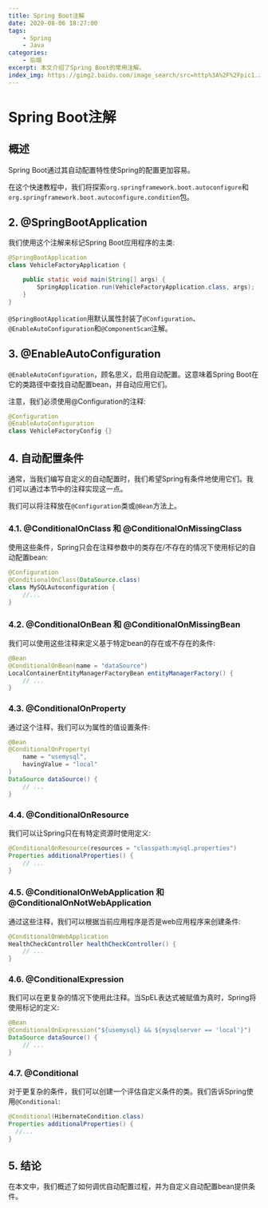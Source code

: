 ```yaml
---
title: Spring Boot注解
date: 2020-08-06 18:27:00
tags:
    - Spring
    - Java
categories:
    - 后端
excerpt: 本文介绍了Spring Boot的常用注解。
index_img: https://gimg2.baidu.com/image_search/src=http%3A%2F%2Fpic1.zhimg.com%2Fv2-1b2f4bbab5617fca4bb118562ec97b4f_1200x500.jpg&refer=http%3A%2F%2Fpic1.zhimg.com&app=2002&size=f9999,10000&q=a80&n=0&g=0n&fmt=jpeg?sec=1632029423&t=765c7518a5e6ced63fd65e173525913b
---
```


# Spring Boot注解
## 概述
Spring Boot通过其自动配置特性使Spring的配置更加容易。

在这个快速教程中，我们将探索`org.springframework.boot.autoconfigure`和 `org.springframework.boot.autoconfigure.condition`包。

## 2. @SpringBootApplication

我们使用这个注解来标记Spring Boot应用程序的主类:

```Java
@SpringBootApplication
class VehicleFactoryApplication {

    public static void main(String[] args) {
        SpringApplication.run(VehicleFactoryApplication.class, args);
    }
}
```

`@SpringBootApplication`用默认属性封装了`@Configuration`、`@EnableAutoConfiguration`和`@ComponentScan`注解。

## 3. @EnableAutoConfiguration
`@EnableAutoConfiguration`，顾名思义，启用自动配置。这意味着Spring Boot在它的类路径中查找自动配置bean，并自动应用它们。

注意，我们必须使用@Configuration的注释:

```Java
@Configuration
@EnableAutoConfiguration
class VehicleFactoryConfig {}

```

## 4. 自动配置条件
通常，当我们编写自定义的自动配置时，我们希望Spring有条件地使用它们。我们可以通过本节中的注释实现这一点。

我们可以将注释放在`@Configuration`类或`@Bean`方法上。

### 4.1. @ConditionalOnClass 和 @ConditionalOnMissingClass
使用这些条件，Spring只会在注释参数中的类存在/不存在的情况下使用标记的自动配置bean:

```Java
@Configuration
@ConditionalOnClass(DataSource.class)
class MySQLAutoconfiguration {
    //...
}
```
### 4.2. @ConditionalOnBean 和 @ConditionalOnMissingBean
我们可以使用这些注释来定义基于特定bean的存在或不存在的条件:

```Java
@Bean
@ConditionalOnBean(name = "dataSource")
LocalContainerEntityManagerFactoryBean entityManagerFactory() {
    // ...
}
```

### 4.3. @ConditionalOnProperty
通过这个注释，我们可以为属性的值设置条件:

```Java
@Bean
@ConditionalOnProperty(
    name = "usemysql",
    havingValue = "local"
)
DataSource dataSource() {
    // ...
}
```

### 4.4. @ConditionalOnResource
我们可以让Spring只在有特定资源时使用定义:

```Java
@ConditionalOnResource(resources = "classpath:mysql.properties")
Properties additionalProperties() {
    // ...
}
```

### 4.5. @ConditionalOnWebApplication 和 @ConditionalOnNotWebApplication
通过这些注释，我们可以根据当前应用程序是否是web应用程序来创建条件:

```Java
@ConditionalOnWebApplication
HealthCheckController healthCheckController() {
    // ...
}
```

### 4.6. @ConditionalExpression
我们可以在更复杂的情况下使用此注释。当SpEL表达式被赋值为真时，Spring将使用标记的定义:

```Java
@Bean
@ConditionalOnExpression("${usemysql} && ${mysqlserver == 'local'}")
DataSource dataSource() {
    // ...
}
```

### 4.7. @Conditional
对于更复杂的条件，我们可以创建一个评估自定义条件的类。我们告诉Spring使用`@Conditional`:

```Java
@Conditional(HibernateCondition.class)
Properties additionalProperties() {
  //...
}
```

## 5. 结论
在本文中，我们概述了如何调优自动配置过程，并为自定义自动配置bean提供条件。
